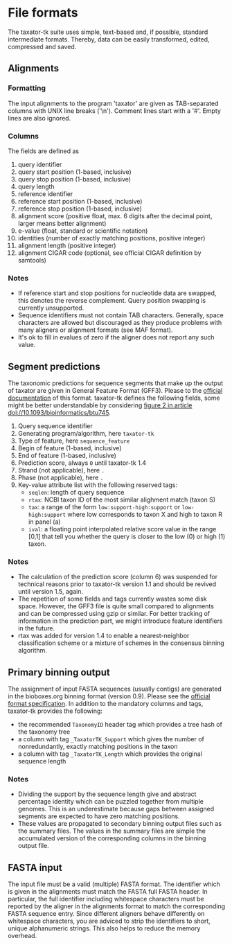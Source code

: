 # File formats

The taxator-tk suite uses simple, text-based and, if possible, standard intermediate formats. Thereby, data can be easily transformed, edited, compressed and saved.

## Alignments

### Formatting

The input alignments to the program 'taxator' are given as TAB-separated columns with UNIX line breaks ('\n'). Comment lines start with a '#'. Empty lines are also ignored.

### Columns

The fields are defined as

1. query identifier
2. query start position (1-based, inclusive)
3. query stop position (1-based, inclusive)
4. query length
5. reference identifier
6. reference start position (1-based, inclusive)
7. reference stop position (1-based, inclusive)
8. alignment score (positive float, max. 6 digits after the decimal point, larger means better alignment)
9. e-value (float, standard or scientific notation)
10. identities (number of exactly matching positions, positive integer)
11. alignment length (positive integer)
12. alignment CIGAR code (optional, see official CIGAR definition by samtools)

### Notes

* If reference start and stop positions for nucleotide data are swapped, this denotes the reverse complement. Query position swapping is currently unsupported.
* Sequence identifiers must not contain TAB characters. Generally, space characters are allowed but discouraged as they produce problems with many aligners or alignment formats (see MAF format).
* It's ok to fill in evalues of zero if the aligner does not report any such value.

## Segment predictions

The taxonomic predictions for sequence segments that make up the output of taxator are given in General Feature Format (GFF3). Please to the [official documentation](http://www.sequenceontology.org/gff3.shtml) of this format. taxator-tk defines the following fields, some might be better understandable by considering [figure 2 in article
doi://10.1093/bioinformatics/btu745](http://bioinformatics.oxfordjournals.org/content/31/6/817/F2.expansion.html).

1. Query sequence identifier
2. Generating program/algorithm, here `taxator-tk`
3. Type of feature, here `sequence_feature`
4. Begin of feature (1-based, inclusive)
5. End of feature (1-based, inclusive)
6. Prediction score, always `0` until taxator-tk 1.4
7. Strand (not applicable), here `.`
8. Phase (not applicable), here `.`
9. Key-value attribute list with the following reserved tags:
   * `seqlen`: length of query sequence
   * `rtax`: NCBI taxon ID of the most similar alighment match (taxon S)
   * `tax`: a range of the form `low:support-high:support` or `low-high:support` where low corresponds to taxon X and high to taxon R in panel (a)
   * `ival`: a floating point interpolated relative score value in the range \[0,1\] that tell you whether the query is closer to the low (0) or high (1) taxon.

### Notes
* The calculation of the prediction score (column 6) was suspended for technical reasons prior to taxator-tk version 1.1 and should be revived until version 1.5, again.
* The repetition of some fields and tags currently wastes some disk space. However, the GFF3 file is quite small compared to alignments and can be compressed using gzip or similar. For better tracking of information in the prediction part, we might introduce feature identifiers in the future.
* rtax was added for version 1.4 to enable a nearest-neighbor classification scheme or a mixture of schemes in the consensus binning algorithm.

## Primary binning output

The assignment of input FASTA sequences (usually contigs) are generated in the bioboxes.org binning format (version 0.9). Please see the [official format specification](https://github.com/bioboxes/rfc/blob/4bb19a633a6a969c2332f1f298852114c5f89b1b/data-format/binning.mkd).  In addition to the mandatory columns and tags, taxator-tk provides the following:

* the recommended `TaxonomyID` header tag which provides a tree hash of the taxonomy tree
* a column with tag `_TaxatorTK_Support` which gives the number of nonredundantly, exactly matching positions in the taxon
* a column with tag `_TaxatorTK_Length` which provides the original sequence length

### Notes
* Dividing the support by the sequence length give and abstract percentage identity which can be puzzled together from multiple genomes. This is an underestimate because gaps between assigned segments are expected to have zero matching positions.
* These values are propagated to secondary binning output files such as the summary files. The values in the summary files are simple the accumulated version of the corresponding columns in the binning output file.

## FASTA input
The input file must be a valid (multiple) FASTA format. The identifier which is given in the alignments must match the FASTA full FASTA header. In particular, the full identifier including whitespace characters must be reported by the aligner in the alignments format to match the corresponding FASTA sequence entry. Since different aligners behave differently on whitespace characters, you are adviced to strip the identifiers to short, unique alphanumeric strings. This also helps to reduce the memory overhead.
